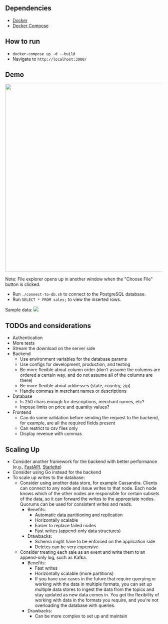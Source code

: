 ## Dependencies

- [Docker](https://docs.docker.com/get-docker/)
- [Docker Compose](https://docs.docker.com/compose/install/)

## How to run

- `docker-compose up -d --build`
- Navigate to `http://localhost:3000/`

## Demo

<img src="https://i.imgur.com/VsEK51P.gif" width="600">

Note: File explorer opens up in another window when the "Choose File" button is clicked.

- Run `./connect-to-db.sh` to connect to the PostgreSQL database.
- Run `SELECT * FROM sales;` to view the inserted rows.

Sample data:
![](https://i.imgur.com/EQG8GNP.png)

## TODOs and considerations

- Authentication
- More tests
- Stream the download on the server side
- Backend
  - Use environment variables for the database params
  - Use configs for development, production, and testing
  - Be more flexible about column order (don't assume the columns are ordered a certain way, and do not assume all of the columns are there)
  - Be more flexible about addresses (state, country, zip)
  - Handle commas in merchant names or descriptions
- Database
  - Is 250 chars enough for descriptions, merchant names, etc?
  - Impose limits on price and quantity values?
- Frontend
  - Can do some validation before sending the request to the backend, for example, are all the required fields present
  - Can restrict to csv files only
  - Display revenue with commas

## Scaling Up

- Consider another framework for the backend with better performance (e.g., [FastAPI](https://fastapi.tiangolo.com/), [Starlette](https://www.starlette.io/))
- Consider using Go instead for the backend
- To scale up writes to the database:
  - Consider using another data store, for example Cassandra. Clients can connect to any node and issue writes to that node. Each node knows which of the other nodes are responsible for certain subsets of the data, so it can forward the writes to the appropriate nodes. Quorums can be used for consistent writes and reads.
    - Benefits:
      - Automatic data partitioning and replication
      - Horizontally scalable
      - Easier to replace failed nodes
      - Fast writes (append-only data structures)
    - Drawbacks:
      - Schema might have to be enforced on the application side
      - Deletes can be very expensive
  - Consider treating each sale as an event and write them to an append-only log, such as Kafka.
    - Benefits:
      - Fast writes
      - Horizontally scalable (more partitions)
      - If you have use cases in the future that require querying or working with the data in multiple formats, you can set up multiple data stores to ingest the data from the topics and stay updated as new data comes in. You get the flexibility of working with data in the formats you require, and you're not overloading the database with queries.
    - Drawbacks:
      - Can be more complex to set up and maintain
